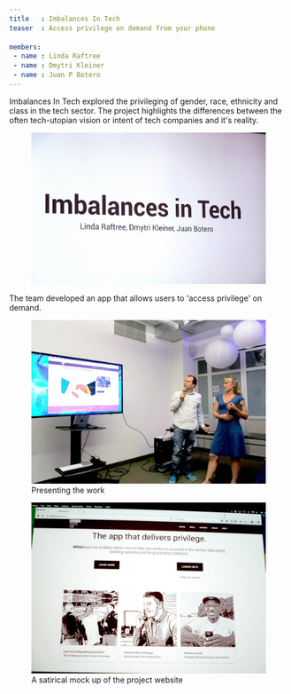 ```yaml
---
title   : Imbalances In Tech
teaser  : Access privilege on demand from your phone

members:
 - name : Linda Raftree
 - name : Dmytri Kleiner
 - name : Juan P Botero
---
```

Imbalances In Tech explored the privileging of gender, race, ethnicity and class in the tech sector. The project highlights the differences between the often tech-utopian vision or intent of tech companies and it's reality.

<figure>
	<img src="/images/projects/2015/imbalances-in-tech/title.jpg" alt="Imbalances In tech" />
</figure>

The team developed an app that allows users to 'access privilege' on demand.

<figure>
	<img src="/images/projects/2015/imbalances-in-tech/presentation.jpg" alt="Presenting the work" />
	<figcaption>Presenting the work</figcaption>
</figure>

<figure>
	<img src="/images/projects/2015/imbalances-in-tech/website.jpg" alt="A satirical mockup of the project website" />
	<figcaption>A satirical mock up of the project website</figcaption>
</figure>